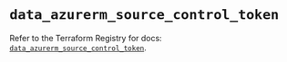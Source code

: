 # `data_azurerm_source_control_token`

Refer to the Terraform Registry for docs: [`data_azurerm_source_control_token`](https://registry.terraform.io/providers/hashicorp/azurerm/3.108.0/docs/data-sources/source_control_token).

